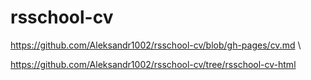# rsschool-cv
https://github.com/Aleksandr1002/rsschool-cv/blob/gh-pages/cv.md \

https://github.com/Aleksandr1002/rsschool-cv/tree/rsschool-cv-html
